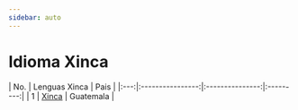 ```yaml
---
sidebar: auto
---
```


# Idioma Xinca


| No. | Lenguas Xinca     |    Pais   |
|:---:|:----------------:|:---------------:|:---------:|
|  1 |   [  Xinca](/xinca/) | Guatemala |